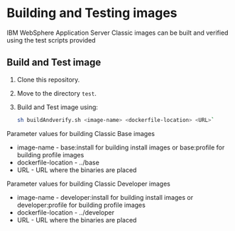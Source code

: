 # Building and Testing images 

IBM WebSphere Application Server Classic images can be built and verified using the test scripts provided

## Build and Test image

1. Clone this repository.
2. Move to the directory `test`.
3. Build and Test image using:

    ```bash
    sh buildAndverify.sh <image-name> <dockerfile-location> <URL>`
    ```

Parameter values for building Classic Base images

* image-name - base:install for building install images or base:profile for building profile images
* dockerfile-location - ../base
* URL - URL where the binaries are placed

Parameter values for building Classic Developer images 
                                                  
* image-name - developer:install for building install images or developer:profile for building profile images
* dockerfile-location - ../developer                   
* URL - URL where the binaries are placed


